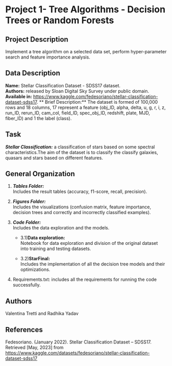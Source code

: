 # Project 1- Tree Algorithms - Decision Trees or Random Forests

## Project Description 
Implement a tree algorithm on a selected data set, perform hyper-parameter search and feature importance analysis. 


## Data Description 
**Name:** Stellar Classification Dataset - SDSS17 dataset. <br>
**Authors:** released by Sloan Digital Sky Survey under public domain.  <br>
**Available in:** https://www.kaggle.com/fedesoriano/stellar-classification-dataset-sdss17. 
** Brief Description:**
The dataset is formed of 100,000 rows and 18 columns, 17 represent a feature (obj_ID, alpha, delta, u, g, r, i, z, run_ID, rerun_ID, cam_col, field_ID, spec_obj_ID, redshift, plate, MJD, fiber_ID) and 1 the label (class). 

## Task
***Stellar Classification:*** a classification of stars based on some spectral characteristics.The aim of the dataset is to classify the classify galaxies, quasars and stars based on different features. 


## General Organization
1) ***Tables Folder:***  
Includes the result tables (accuracy, f1-score, recall, precision). <br>

2) ***Figures Folder:***  
Includes the visualizations (confusion matrix, feature importance, decision trees and correctly and incorrectly classified examples).<br>

3) ***Code Folder:*** <br>
Includes the data exploration and the models. <br>

    *  3.1)**Data exploration:** <br>
        Notebook for data exploration and division of the original dataset into training and testing datasets.<br> 

    * 3.2)**StarFinal:** <br>
        Includes the implementation of all the decision tree models and their optimizations. <br>

4) Requirements.txt: includes all the requirements for running the code successfully. 





## Authors 
Valentina Tretti and Radhika Yadav



## References 
Fedesoriano. (January 2022). Stellar Classification Dataset – SDSS17. Retrieved [May, 2023] from https://www.kaggle.com/datasets/fedesoriano/stellar-classification-dataset-sdss17
